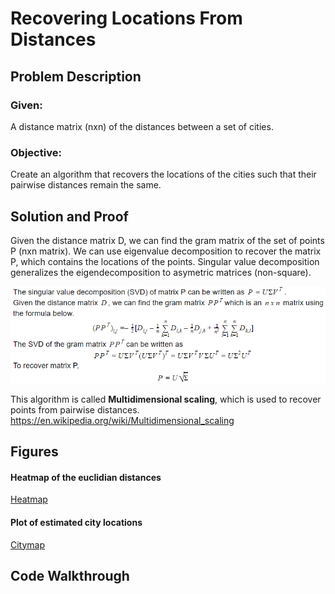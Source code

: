 # Recovering Locations From Distances

## Problem Description
### Given:
A distance matrix (nxn) of the distances between a set of cities.
### Objective:
Create an algorithm that recovers the locations of the cities such that their pairwise distances remain the same.

## Solution and Proof
Given the distance matrix D, we can find the gram matrix of the set of points P (nxn matrix). We can use eigenvalue decomposition to recover the matrix P, which contains the locations of the points. Singular value decomposition generalizes the eigendecomposition to asymetric matrices (non-square). 


![Proof](images/SVD_proof.PNG)

This algorithm is called **Multidimensional scaling**, which is used to recover points from pairwise distances.
https://en.wikipedia.org/wiki/Multidimensional_scaling
## Figures
#### Heatmap of the euclidian distances
[Heatmap](images/heatmap.PNG)
#### Plot of estimated city locations
[Citymap](images/recovered_locations.PNG)

## Code Walkthrough

